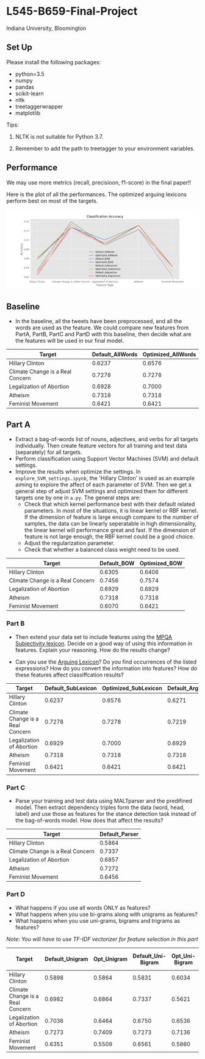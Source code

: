 <!--

 * @Date: 2021-11-09 11:26:11
 * @LastEditors: yuhhong
 * @LastEditTime: 2021-12-14 14:52:19
-->
# L545-B659-Final-Project

Indiana University, Bloomington



## Set Up

Please install the following packages: 

- python=3.5
- numpy
- pandas
- scikit-learn
- nltk
- treetaggerwrapper
- matplotlib

Tips: 

1. NLTK is not suitable for Python 3.7.

2. Remember to add the path to treetagger to your environment variables. 



## Performance

We may use more metrics (recall, precisioon, f1-score) in the final paper!!

Here is the plot of all the performances. The optimized arguing lexicons perform best on most of the targets. 

![results](./img/results.png)



## Baseline

- In the baseline, all the tweets have been preprocessed, and all the words are used as the feature. We could compare new features from PartA, PartB, PartC and PartD with this baseline, then decide what are the features will be used in our final model. 

| Target                           | Default_AllWords | Optimized_AllWords |
| -------------------------------- | ---------------- | ------------------ |
| Hillary Clinton                  | 0.6237           | 0.6576             |
| Climate Change is a Real Concern | 0.7278           | 0.7278             |
| Legalization of Abortion         | 0.6928           | 0.7000             |
| Atheism                          | 0.7318           | 0.7318             |
| Feminist Movement                | 0.6421           | 0.6421             |



## Part A

- Extract a bag-of-words list of nouns, adjectives, and verbs for all targets individually. Then create feature vectors for all training and test data (separately) for all targets.
- Perform classification using Support Vector Machines (SVM) and default settings. 
- Improve the results when optimize the settings. In `explore_SVM_settings.ipynb`, the 'Hillary Clinton' is used as an example aiming to explore the affect of each parameter of SVM. Then we get a general step of adjust SVM settings and optimized them for different targets one by one in `a.py`. The general steps are: 
	- Check that which kernel performance best with their default related parameters. 
    In most of the situations, it is linear kernel or RBF kernel. If the dimension of feature is large enough compare to the number of samples, the data can be linearly seperatable in high dimensionality, the linear kernel will performance great and fast. If the dimension of feature is not large enough, the RBF kernel could be a good choice. 
	- Adjust the regularization parameter. 
	- Check that whether a balanced class weight need to be used. 

| Target                           | Default_BOW | Optimized_BOW |
| -------------------------------- | ----------- | ------------- |
| Hillary Clinton                  | 0.6305      | 0.6406        |
| Climate Change is a Real Concern | 0.7456      | 0.7574        |
| Legalization of Abortion         | 0.6929      | 0.6929        |
| Atheism                          | 0.7318      | 0.7318        |
| Feminist Movement                | 0.6070      | 0.6421        |



### Part B

- Then extend your data set to include features using the [MPQA Subjectivity lexicon](http://mpqa.cs.pitt.edu/lexicons/subj_lexicon/). Decide on a good way of using this information in features. Explain your reasoning. How do the results change? 

- Can you use the [Arguing Lexicon](http://mpqa.cs.pitt.edu/lexicons/arg_lexicon/)? Do you find occurrences of the listed expressions? How do you convert the information into features? How do these features affect classiffcation results?

| Target                           | Default_SubLexicon | Optimized_SubLexicon | Default_ArgLexicon | Optimized_ArgLexicon |
| -------------------------------- | ------------------ | -------------------- | ------------------ | -------------------- |
| Hillary Clinton                  | 0.6237             | 0.6576               | 0.6271             | 0.6610               |
| Climate Change is a Real Concern | 0.7278             | 0.7278               | 0.7219             | 0.7396               |
| Legalization of Abortion         | 0.6929             | 0.7000               | 0.6929             | 0.6964               |
| Atheism                          | 0.7318             | 0.7318               | 0.7318             | 0.7318               |
| Feminist Movement                | 0.6421             | 0.6421               | 0.6421             | 0.6421               |



### Part C

- Parse your training and test data using MALTparser and the predifined model. Then extract dependency triples form the data (word, head, label) and use those as features for the stance detection task instead of the bag-of-words model. How does that affect the results? 

| Target                           | Default_Parser |
| -------------------------------- | ----------- |
| Hillary Clinton                  | 0.5864      |
| Climate Change is a Real Concern | 0.7337      |
| Legalization of Abortion         | 0.6857      |
| Atheism                          | 0.7272      |
| Feminist Movement                | 0.6456      |


### Part D

- What happens if you use all words ONLY as features?
- What happens when you use bi-grams along with unigrams as features?
- What happens when you use uni-grams, bigrams and trigrams as features?

*Note: You will have to use TF-IDF vectorizer for feature selection in this part*

| Target                           | Default_Unigram | Opt_Unigram | Default_Uni-Bigram | Opt_Uni-Bigram | Default_Uni-Bi-Trigram | Opt_Uni-Bi-Trigram |
| -------------------------------- | --------------- | ----------- | ------------------ | -------------- | ---------------------- | ------------------ |
| Hillary Clinton                  | 0.5898          | 0.5864		 | 0.5831       | 0.6034	 | 0.5831                 | 0.6		       |
| Climate Change is a Real Concern | 0.6982          | 0.6864		 | 0.7337       | 0.5621	 | 0.7396                 | 0.7101	       |
| Legalization of Abortion         | 0.7036          | 0.6464		 | 0.6750       | 0.6536    	 | 0.6786                 | 0.6679             |
| Atheism                          | 0.7273          | 0.7409		 | 0.7273       | 0.7136	 | 0.7273                 | 0.7227	       |
| Feminist Movement                | 0.6351          | 0.5509		 | 0.6561       | 0.5860	 | 0.6491                 | 0.6035 	       |
